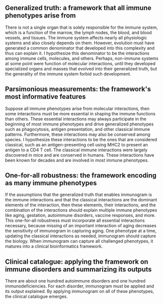 ## Generalized truth: a framework that all immune phenotypes arise from

There is not a single organ that is solely responsible for the immune system, which is a function of the marrow, the lymph nodes, the blood, and blood vessels, and tissues. The immune system affects nearly all physiologic systems and also closely depends on them. However, evolution must have generated a common denominator that developed into this complexity and thus can explain it. I hypothesize this denominator to be the interactions among immune cells, molecules, and others. Perhaps, non-immune systems at some point were function of molecular interactions, until they developed specialized organs and masses that evolved into their generalized truth, but the generality of the immune system forbid such development.

## Parsimonious measurements: the framework's most informative features

Suppose all immune phenotypes arise from molecular interactions, then some interactions must be more essential in shaping the immune functions than others. These essential interactions may always participate in the beginning of most immune phenotypes and drive generalized phenotypes such as phagocytosis, antigen presentation, and other classical immune patterns. Furthermore, these interactions may also be conserved among species. I hypothesize these interactions to be the ones that are considered classical, such as an antigen-presenting cell using MHC2 to present an antigen to a CD4 T cell. The classical immune interactions were largely discovered in mice and are conserved in humans. These interactions have been known for decades and are involved in most immune phenotypes.

## One-for-all robustness: the framework encoding as many immune phenotypes

If the assumptions that the generalized truth that enables immunogram is the immune interactions and that the classical interactions are the dominant elements of the interaction, then these elements, their interactions, and the combination of the interactions should explain multiple immune phenotypes like aging, gestation, autoimmune disorders, vaccine responses, and more. This one-for-all robustness must incorporate all essential interactions necessary, because missing of an important interaction of aging decreases the sensitivity of immunogram in capturing aging. One phenotype at a time, updating the classical interactions as needed, immunogram should capture the biology. When immunogram can capture all challenged phenotypes, it matures into a clinical bioinformatics framework.

## Clinical catalogue: applying the framework on immune disorders and summarizing its outputs

There are about one hundred autoimmune disorders and one hundred immunodeficiencies. For each disorder, immunogram must be applied and its output explained. By applying immunogram on all of these phenotypes, the clinical catalogue emerges.
